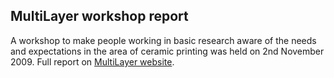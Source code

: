 ## MultiLayer workshop report

A workshop to make people working in basic research aware of the needs and expectations in the area of ceramic printing was held on 2nd November 2009. Full report on [MultiLayer website]( http://multilayer.4m-association.org/node/49).